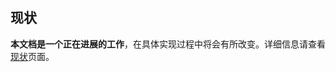 ## 现状 <a href="#status" id="status" class="headerlink"></a>

**本文档是一个正在进展的工作**，在具体实现过程中将会有所改变。详细信息请查看[现状](/status)页面。
